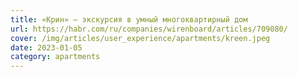 ```yaml
---
title: «Крин» – экскурсия в умный многоквартирный дом
url: https://habr.com/ru/companies/wirenboard/articles/709080/
cover: /img/articles/user_experience/apartments/kreen.jpeg
date: 2023-01-05
category: apartments
---
```

